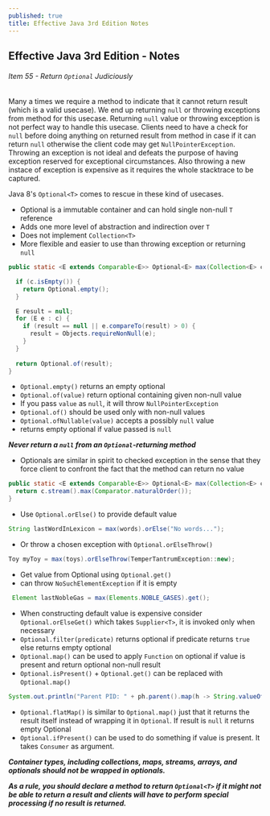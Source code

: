 ```yaml
---
published: true
title: Effective Java 3rd Edition Notes
---
```

## Effective Java 3rd Edition - Notes

###### Item 55 - Return `Optional` Judiciously
Many a times we require a method to indicate that it cannot return result (which is a valid usecase). We end up returning `null` or throwing exceptions from method for this usecase. Returning `null` value or throwing exception is not perfect way to handle this usecase. Clients need to have a check for `null` before doing anything on returned result from method in case if it can return `null` otherwise the client code may get `NullPointerException`. Throwing an exception is not ideal and defeats the purpose of having exception reserved for exceptional circumstances. Also throwing a new instace of exception is expensive as it requires the whole stacktrace to be captured.

Java 8's `Optional<T>` comes to rescue in these kind of usecases.

- Optional is a immutable container and can hold single non-null `T` reference
- Adds one more level of abstraction and indirection over `T`
- Does not implement `Collection<T>`
- More flexible and easier to use than throwing exception or returning `null`

```Java
public static <E extends Comparable<E>> Optional<E> max(Collection<E> c) {

  if (c.isEmpty()) {
    return Optional.empty();
  }

  E result = null;
  for (E e : c) {
    if (result == null || e.compareTo(result) > 0) {
      result = Objects.requireNonNull(e);
    }
  }
	
  return Optional.of(result);
}
```

- `Optional.empty()` returns an empty optional
- `Optional.of(value)` return optional containing given non-null value
 - If you pass `value` as `null`, it will throw `NullPointerException`
 - `Optional.of()` should be used only with non-null values
- `Optional.ofNullable(value)` accepts a possibly `null` value
 - returns empty optional if value passed is `null`

**_Never return a `null` from an `Optional`-returning method_**

- Optionals are similar in spirit to checked exception in the sense that they force client to confront the fact that the method can return no value

```Java
public static <E extends Comparable<E>> Optional<E> max(Collection<E> c) {
  return c.stream().max(Comparator.naturalOrder());
}
```

- Use `Optional.orElse()` to provide default value
```Java
String lastWordInLexicon = max(words).orElse("No words...");
```
- Or throw a chosen exception with `Optional.orElseThrow()`
```Java
Toy myToy = max(toys).orElseThrow(TemperTantrumException::new);
```
- Get value from Optional using `Optional.get()`
 - can throw `NoSuchElementException` if it is empty
 ```Java
  Element lastNobleGas = max(Elements.NOBLE_GASES).get();
  ```
- When constructing default value is expensive consider `Optional.orElseGet()` which takes `Supplier<T>`, it is invoked only when necessary
- `Optional.filter(predicate)` returns optional if predicate returns `true` else returns empty optional
- `Optional.map()` can be used to apply `Function` on optional if value is present and return optional non-null result
 - `Optional.isPresent()` + `Optional.get()` can be replaced with `Optional.map()`
 ```Java
 System.out.println("Parent PID: " + ph.parent().map(h -> String.valueOf(h.pid())).orElse("N/A"));
 ```
- `Optional.flatMap()` is similar to `Optional.map()` just that it returns the result itself instead of wrapping it in `Optional`. If result is `null` it returns empty Optional
- `Optional.ifPresent()` can be used to do something if value is present. It takes `Consumer` as argument.

**_Container types, including collections, maps, streams, arrays, and optionals should not be wrapped in optionals._**

**_As a rule, you should declare a method to return `Optional<T>` if it might not be able to return a result and clients will have to perform special processing if no result is returned._**





